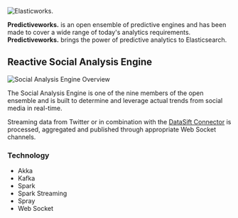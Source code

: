 ![Elasticworks.](https://raw.githubusercontent.com/skrusche63/spark-social/master/images/predictiveworks.png)

**Predictiveworks.** is an open ensemble of predictive engines and has been made to cover a wide range of today's analytics requirements. **Predictiveworks.**  brings the power of predictive analytics to Elasticsearch.

## Reactive Social Analysis Engine

![Social Analysis Engine Overview](https://raw.githubusercontent.com/skrusche63/spark-social/master/images/social-analysis-overview.png)

The Social Analysis Engine is one of the nine members of the open ensemble and is built to determine and leverage actual trends
from social media in real-time.

Streaming data from Twitter or in combination with the [DataSift Connector](https://github.com/skrusche63/spark-datasift) is processed, aggregated and
published through appropriate Web Socket channels.

### Technology

* Akka
* Kafka
* Spark
* Spark Streaming
* Spray
* Web Socket

